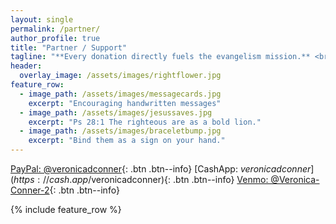 ```yaml
---
layout: single
permalink: /partner/
author_profile: true
title: "Partner / Support"
tagline: "**Every donation directly fuels the evangelism mission.** <br>Your generous support helps provide Bibles, gospel tracts, travel expenses, care packages for the homeless, and essential outreach supplies—ensuring the message of salvation can go farther and touch more lives."
header:
  overlay_image: /assets/images/rightflower.jpg
feature_row:
  - image_path: /assets/images/messagecards.jpg
	excerpt: "Encouraging handwritten messages"
  - image_path: /assets/images/jesussaves.jpg
	excerpt: "Ps 28:1 The righteous are as a bold lion."
  - image_path: /assets/images/braceletbump.jpg
	excerpt: "Bind them as a sign on your hand."
---
```


[PayPal: @veronicadconner](https://paypal.me/veronicadconner){: .btn .btn--info}
[CashApp: $veronicadconner](https://cash.app/$veronicadconner){: .btn .btn--info}
[Venmo: @Veronica-Conner-2](https://venmo.com/Veronica-Conner-2){: .btn .btn--info}

{% include feature_row %}